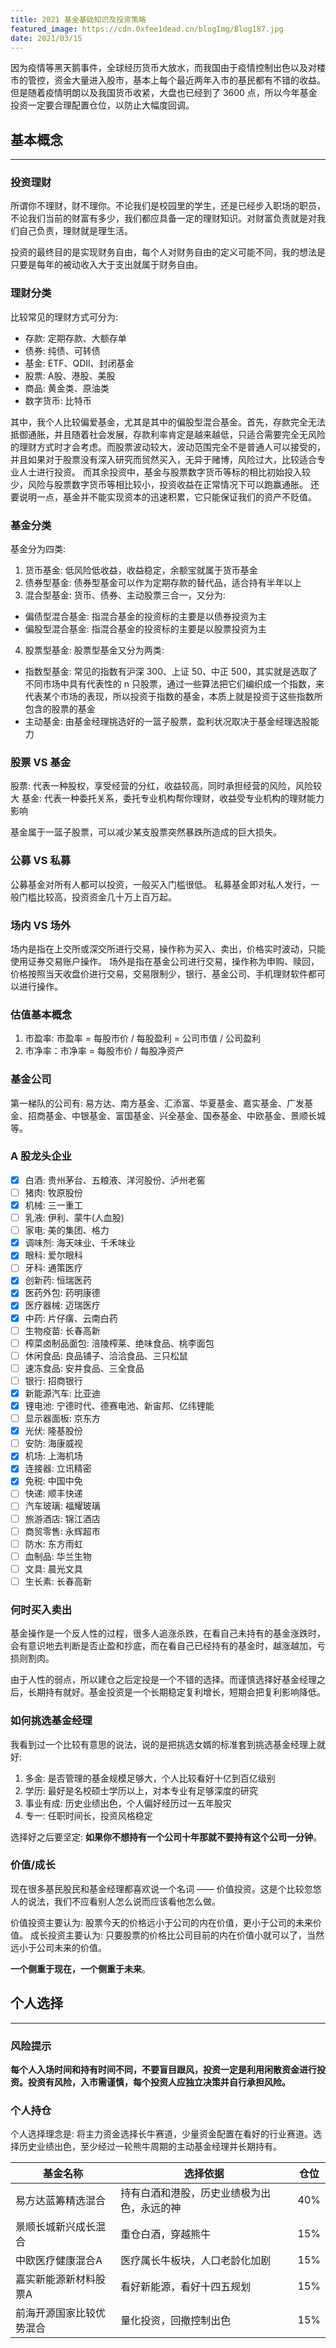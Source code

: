 ```yaml
---
title: 2021 基金基础知识及投资策略
featured_image: https://cdn.0xfee1dead.cn/blogImg/Blog187.jpg
date: 2021/03/15
---
```


因为疫情等黑天鹅事件，全球经历货币大放水，而我国由于疫情控制出色以及对楼市的管控，资金大量进入股市，基本上每个最近两年入市的基民都有不错的收益。但是随着疫情明朗以及我国货币收紧，大盘也已经到了 3600 点，所以今年基金投资一定要合理配置仓位，以防止大幅度回调。

## 基本概念
***  

### 投资理财
所谓你不理财，财不理你。不论我们是校园里的学生，还是已经步入职场的职员，不论我们当前的财富有多少，我们都应具备一定的理财知识。对财富负责就是对我们自己负责，理财就是理生活。

投资的最终目的是实现财务自由，每个人对财务自由的定义可能不同，我的想法是只要是每年的被动收入大于支出就属于财务自由。

### 理财分类
比较常见的理财方式可分为: 
- 存款: 定期存款、大额存单
- 债券: 纯债、可转债
- 基金: ETF、QDII、封闭基金
- 股票: A股、港股、美股
- 商品: 黄金类、原油类
- 数字货币: 比特币

其中，我个人比较偏爱基金，尤其是其中的偏股型混合基金。首先，存款完全无法抵御通胀，并且随着社会发展，存款利率肯定是越来越低，只适合需要完全无风险的理财方式时才会考虑。而股票波动较大，波动范围完全不是普通人可以接受的，并且如果对于股票没有深入研究而贸然买入，无异于赌博，风险过大，比较适合专业人士进行投资。
而其余投资中，基金与股票数字货币等标的相比初始投入较少，风险与股票数字货币等相比较小，投资收益在正常情况下可以跑赢通胀。
还要说明一点，基金并不能实现资本的迅速积累，它只能保证我们的资产不贬值。

### 基金分类
基金分为四类: 
1. 货币基金: 低风险低收益，收益稳定，余额宝就属于货币基金
2. 债券型基金: 债券型基金可以作为定期存款的替代品，适合持有半年以上
3. 混合型基金: 货币、债券、主动股票三合一，又分为: 
 - 偏债型混合基金: 指混合基金的投资标的主要是以债券投资为主
 - 偏股型混合基金: 指混合基金的投资标的主要是以股票投资为主
4. 股票型基金: 股票型基金又分为两类: 
 - 指数型基金: 常见的指数有沪深 300、上证 50、中正 500，其实就是选取了不同市场中具有代表性的 n 只股票，通过一些算法把它们编织成一个指数，来代表某个市场的表现，所以投资于指数的基金，本质上就是投资于这些指数所包含的股票的基金
 - 主动基金: 由基金经理挑选好的一篮子股票，盈利状况取决于基金经理选股能力

###  股票 VS 基金
股票: 代表一种股权，享受经营的分红，收益较高，同时承担经营的风险，风险较大
基金: 代表一种委托关系，委托专业机构帮你理财，收益受专业机构的理财能力影响

基金属于一篮子股票，可以减少某支股票突然暴跌所造成的巨大损失。

### 公募 VS 私募
公募基金对所有人都可以投资，一般买入门槛很低。
私募基金即对私人发行，一般门槛比较高，投资资金几十万上百万起。

### 场内 VS 场外
场内是指在上交所或深交所进行交易，操作称为买入、卖出，价格实时波动，只能使用证券交易账户操作。
场外是指在基金公司进行交易，操作称为申购、赎回，价格按照当天收盘价进行交易，交易限制少，银行、基金公司、手机理财软件都可以进行操作。

### 估值基本概念
1. 市盈率: 市盈率 = 每股市价 / 每股盈利 = 公司市值 / 公司盈利
2. 市净率：市净率 = 每股市价 / 每股净资产

### 基金公司
第一梯队的公司有: 易方达、南方基金、汇添富、华夏基金、嘉实基金、广发基金、招商基金、中银基金、富国基金、兴全基金、国泰基金、中欧基金、景顺长城等。

### A 股龙头企业
- [x] 白酒: 贵州茅台、五粮液、洋河股份、泸州老窖
- [ ] 猪肉: 牧原股份
- [x] 机械: 三一重工
- [ ] 乳液: 伊利、蒙牛(人血股)
- [ ] 家电: 美的集团、格力
- [x] 调味剂: 海天味业、千禾味业
- [x] 眼科: 爱尔眼科
- [ ] 牙科: 通策医疗
- [x] 创新药: 恒瑞医药
- [x] 医药外包: 药明康德
- [x] 医疗器械: 迈瑞医疗
- [x] 中药: 片仔癀、云南白药
- [ ] 生物疫苗: 长春高新
- [ ] 榨菜卤制品面包: 涪陵榨莱、绝味食品、桃李面包
- [ ] 休闲食品: 良品铺子、洽洽食品、三只松鼠
- [ ] 速冻食品: 安井食品、三全食品
- [ ] 银行: 招商银行
- [x] 新能源汽车: 比亚迪
- [x] 锂电池: 宁德时代、德赛电池、新宙邦、亿纬锂能
- [ ] 显示器面板: 京东方
- [x] 光伏: 隆基股份
- [ ] 安防: 海康威视
- [x] 机场: 上海机场
- [x] 连接器: 立讯精密
- [x] 免税: 中国中免
- [ ] 快递: 顺丰快递
- [ ] 汽车玻璃: 福耀玻璃
- [ ] 旅游酒店: 锦江酒店
- [ ] 商贸零售: 永辉超市
- [ ] 防水: 东方雨虹
- [ ] 血制品: 华兰生物
- [ ] 文具: 晨光文具
- [ ] 生长素: 长春高新

### 何时买入卖出
基金操作是一个反人性的过程，很多人追涨杀跌，在看自己未持有的基金涨跌时，会有意识地去判断是否止盈和抄底，而在看自己已经持有的基金时，越涨越加，亏损则割肉。

由于人性的弱点，所以建仓之后定投是一个不错的选择。而谨慎选择好基金经理之后，长期持有就好。基金投资是一个长期稳定复利增长，短期会把复利影响降低。

### 如何挑选基金经理
我看到过一个比较有意思的说法，说的是把挑选女婿的标准套到挑选基金经理上就好: 
1. 多金: 是否管理的基金规模足够大，个人比较看好十亿到百亿级别
2. 学历: 最好是名校硕士学历以上，对本专业有足够深度的研究
3. 事业有成: 历史业绩出色，个人偏好经历过一五年股灾
4. 专一: 任职时间长，投资风格稳定

选择好之后要坚定: **如果你不想持有一个公司十年那就不要持有这个公司一分钟**。

### 价值/成长
现在很多基民股民和基金经理都喜欢说一个名词 —— 价值投资。这是个比较忽悠人的说法，我们不应看别人怎么说而应该看他怎么做。

价值投资主要认为: 股票今天的价格远小于公司的内在价值，更小于公司的未来价值。
成长投资主要认为: 只要股票的价格比公司目前的内在价值小就可以了，当然远小于公司未来的价值。

**一个侧重于现在，一个侧重于未来**。

## 个人选择
***  
### 风险提示
**每个人入场时间和持有时间不同，不要盲目跟风，投资一定是利用闲散资金进行投资。投资有风险，入市需谨慎，每个投资人应独立决策并自行承担风险。**

### 个人持仓
个人选择理念是: 将主力资金选择长牛赛道，少量资金配置在看好的行业赛道。选择历史业绩出色，至少经过一轮熊牛周期的主动基金经理并长期持有。

| 基金名称 | 选择依据 | 仓位 |
| -- | -- | -- |
| 易方达蓝筹精选混合 | 持有白酒和港股，历史业绩极为出色，永远的神 | 40% |
| 景顺长城新兴成长混合 | 重仓白酒，穿越熊牛 | 15% |
| 中欧医疗健康混合A | 医疗属长牛板块，人口老龄化加剧 | 15% |
| 嘉实新能源新材料股票A | 看好新能源，看好十四五规划 | 15% |
| 前海开源国家比较优势混合 | 量化投资，回撤控制出色 | 15% |